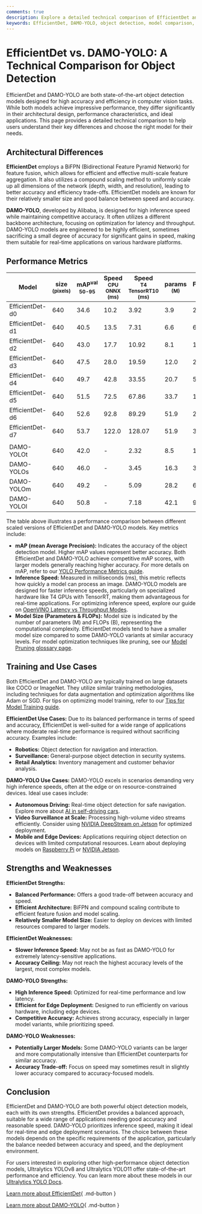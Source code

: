 ```yaml
---
comments: true
description: Explore a detailed technical comparison of EfficientDet and DAMO-YOLO. Discover their architectures, performance metrics, and ideal use cases.
keywords: EfficientDet, DAMO-YOLO, object detection, model comparison, computer vision, Ultralytics, mAP, inference speed, real-time detection
---
```


# EfficientDet vs. DAMO-YOLO: A Technical Comparison for Object Detection

EfficientDet and DAMO-YOLO are both state-of-the-art object detection models designed for high accuracy and efficiency in computer vision tasks. While both models achieve impressive performance, they differ significantly in their architectural design, performance characteristics, and ideal applications. This page provides a detailed technical comparison to help users understand their key differences and choose the right model for their needs.

<script async src="https://cdn.jsdelivr.net/npm/chart.js@3.9.1/dist/chart.min.js"></script>
<script defer src="../../javascript/benchmark.js"></script>

<canvas id="modelComparisonChart" width="1024" height="400" active-models='["EfficientDet", "DAMO-YOLO"]'></canvas>

## Architectural Differences

**EfficientDet** employs a BiFPN (Bidirectional Feature Pyramid Network) for feature fusion, which allows for efficient and effective multi-scale feature aggregation. It also utilizes a compound scaling method to uniformly scale up all dimensions of the network (depth, width, and resolution), leading to better accuracy and efficiency trade-offs. EfficientDet models are known for their relatively smaller size and good balance between speed and accuracy.

**DAMO-YOLO**, developed by Alibaba, is designed for high inference speed while maintaining competitive accuracy. It often utilizes a different backbone architecture, focusing on optimization for latency and throughput. DAMO-YOLO models are engineered to be highly efficient, sometimes sacrificing a small degree of accuracy for significant gains in speed, making them suitable for real-time applications on various hardware platforms.

## Performance Metrics

| Model           | size<br><sup>(pixels) | mAP<sup>val<br>50-95 | Speed<br><sup>CPU ONNX<br>(ms) | Speed<br><sup>T4 TensorRT10<br>(ms) | params<br><sup>(M) | FLOPs<br><sup>(B) |
| --------------- | --------------------- | -------------------- | ------------------------------ | ----------------------------------- | ------------------ | ----------------- |
| EfficientDet-d0 | 640                   | 34.6                 | 10.2                           | 3.92                                | 3.9                | 2.54              |
| EfficientDet-d1 | 640                   | 40.5                 | 13.5                           | 7.31                                | 6.6                | 6.1               |
| EfficientDet-d2 | 640                   | 43.0                 | 17.7                           | 10.92                               | 8.1                | 11.0              |
| EfficientDet-d3 | 640                   | 47.5                 | 28.0                           | 19.59                               | 12.0               | 24.9              |
| EfficientDet-d4 | 640                   | 49.7                 | 42.8                           | 33.55                               | 20.7               | 55.2              |
| EfficientDet-d5 | 640                   | 51.5                 | 72.5                           | 67.86                               | 33.7               | 130.0             |
| EfficientDet-d6 | 640                   | 52.6                 | 92.8                           | 89.29                               | 51.9               | 226.0             |
| EfficientDet-d7 | 640                   | 53.7                 | 122.0                          | 128.07                              | 51.9               | 325.0             |
|                 |                       |                      |                                |                                     |                    |                   |
| DAMO-YOLOt      | 640                   | 42.0                 | -                              | 2.32                                | 8.5                | 18.1              |
| DAMO-YOLOs      | 640                   | 46.0                 | -                              | 3.45                                | 16.3               | 37.8              |
| DAMO-YOLOm      | 640                   | 49.2                 | -                              | 5.09                                | 28.2               | 61.8              |
| DAMO-YOLOl      | 640                   | 50.8                 | -                              | 7.18                                | 42.1               | 97.3              |

The table above illustrates a performance comparison between different scaled versions of EfficientDet and DAMO-YOLO models. Key metrics include:

- **mAP (mean Average Precision):** Indicates the accuracy of the object detection model. Higher mAP values represent better accuracy. Both EfficientDet and DAMO-YOLO achieve competitive mAP scores, with larger models generally reaching higher accuracy. For more details on mAP, refer to our [YOLO Performance Metrics guide](https://docs.ultralytics.com/guides/yolo-performance-metrics/).
- **Inference Speed:** Measured in milliseconds (ms), this metric reflects how quickly a model can process an image. DAMO-YOLO models are designed for faster inference speeds, particularly on specialized hardware like T4 GPUs with TensorRT, making them advantageous for real-time applications. For optimizing inference speed, explore our guide on [OpenVINO Latency vs Throughput Modes](https://docs.ultralytics.com/guides/optimizing-openvino-latency-vs-throughput-modes/).
- **Model Size (Parameters & FLOPs):** Model size is indicated by the number of parameters (M) and FLOPs (B), representing the computational complexity. EfficientDet models tend to have a smaller model size compared to some DAMO-YOLO variants at similar accuracy levels. For model optimization techniques like pruning, see our [Model Pruning glossary page](https://www.ultralytics.com/glossary/model-pruning).

## Training and Use Cases

Both EfficientDet and DAMO-YOLO are typically trained on large datasets like COCO or ImageNet. They utilize similar training methodologies, including techniques for data augmentation and optimization algorithms like Adam or SGD. For tips on optimizing model training, refer to our [Tips for Model Training guide](https://docs.ultralytics.com/guides/model-training-tips/).

**EfficientDet Use Cases:** Due to its balanced performance in terms of speed and accuracy, EfficientDet is well-suited for a wide range of applications where moderate real-time performance is required without sacrificing accuracy. Examples include:

- **Robotics:** Object detection for navigation and interaction.
- **Surveillance:** General-purpose object detection in security systems.
- **Retail Analytics:** Inventory management and customer behavior analysis.

**DAMO-YOLO Use Cases:** DAMO-YOLO excels in scenarios demanding very high inference speeds, often at the edge or on resource-constrained devices. Ideal use cases include:

- **Autonomous Driving:** Real-time object detection for safe navigation. Explore more about [AI in self-driving cars](https://www.ultralytics.com/solutions/ai-in-self-driving).
- **Video Surveillance at Scale:** Processing high-volume video streams efficiently. Consider using [NVIDIA DeepStream on Jetson](https://docs.ultralytics.com/guides/deepstream-nvidia-jetson/) for optimized deployment.
- **Mobile and Edge Devices:** Applications requiring object detection on devices with limited computational resources. Learn about deploying models on [Raspberry Pi](https://docs.ultralytics.com/guides/raspberry-pi/) or [NVIDIA Jetson](https://docs.ultralytics.com/guides/nvidia-jetson/).

## Strengths and Weaknesses

**EfficientDet Strengths:**

- **Balanced Performance:** Offers a good trade-off between accuracy and speed.
- **Efficient Architecture:** BiFPN and compound scaling contribute to efficient feature fusion and model scaling.
- **Relatively Smaller Model Size:** Easier to deploy on devices with limited resources compared to larger models.

**EfficientDet Weaknesses:**

- **Slower Inference Speed:** May not be as fast as DAMO-YOLO for extremely latency-sensitive applications.
- **Accuracy Ceiling:** May not reach the highest accuracy levels of the largest, most complex models.

**DAMO-YOLO Strengths:**

- **High Inference Speed:** Optimized for real-time performance and low latency.
- **Efficient for Edge Deployment:** Designed to run efficiently on various hardware, including edge devices.
- **Competitive Accuracy:** Achieves strong accuracy, especially in larger model variants, while prioritizing speed.

**DAMO-YOLO Weaknesses:**

- **Potentially Larger Models:** Some DAMO-YOLO variants can be larger and more computationally intensive than EfficientDet counterparts for similar accuracy.
- **Accuracy Trade-off:** Focus on speed may sometimes result in slightly lower accuracy compared to accuracy-focused models.

## Conclusion

EfficientDet and DAMO-YOLO are both powerful object detection models, each with its own strengths. EfficientDet provides a balanced approach, suitable for a wide range of applications needing good accuracy and reasonable speed. DAMO-YOLO prioritizes inference speed, making it ideal for real-time and edge deployment scenarios. The choice between these models depends on the specific requirements of the application, particularly the balance needed between accuracy and speed, and the deployment environment.

For users interested in exploring other high-performance object detection models, Ultralytics YOLOv8 and Ultralytics YOLO11 offer state-of-the-art performance and efficiency. You can learn more about these models in our [Ultralytics YOLO Docs](https://docs.ultralytics.com/models/).

[Learn more about EfficientDet](https://github.com/google/automl/tree/master/efficientdet){ .md-button }

[Learn more about DAMO-YOLO](https://github.com/tinyvision/DAMO-YOLO){ .md-button }